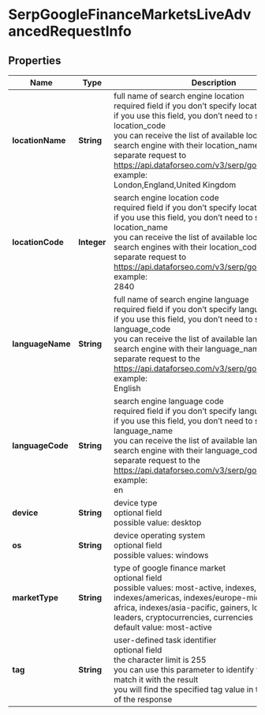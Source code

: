# SerpGoogleFinanceMarketsLiveAdvancedRequestInfo


## Properties

| Name | Type | Description | Notes |
|------------ | ------------- | ------------- | -------------|
**locationName** | **String** | full name of search engine location<br>required field if you don’t specify location_code<br>if you use this field, you don’t need to specify location_code<br>you can receive the list of available locations of the search engine with their location_name by making a separate request to  https://api.dataforseo.com/v3/serp/google/locations<br>example:<br>London,England,United Kingdom |[optional]|
**locationCode** | **Integer** | search engine location code<br>required field if you don’t specify location_name<br>if you use this field, you don’t need to specify location_name<br>you can receive the list of available locations of the search engines with their location_code by making a separate request to https://api.dataforseo.com/v3/serp/google/locations<br>example:<br>2840 |[optional]|
**languageName** | **String** | full name of search engine language<br>required field if you don’t specify language_code <br>if you use this field, you don’t need to specify language_code<br>you can receive the list of available languages of the search engine with their language_name by making a separate request to the https://api.dataforseo.com/v3/serp/google/languages<br>example:<br>English |[optional]|
**languageCode** | **String** | search engine language code<br>required field if you don’t specify language_name<br>if you use this field, you don’t need to specify language_name<br>you can receive the list of available languages of the search engine with their language_code by making a separate request to the https://api.dataforseo.com/v3/serp/google/languages<br>example:<br>en |[optional]|
**device** | **String** | device type<br>optional field<br>possible value: desktop |[optional]|
**os** | **String** | device operating system<br>optional field<br>possible values: windows |[optional]|
**marketType** | **String** | type of google finance market<br>optional field<br>possible values: most-active, indexes, indexes/americas, indexes/europe-middle-east-africa, indexes/asia-pacific, gainers, losers, climate-leaders, cryptocurrencies, currencies<br>default value: most-active |[optional]|
**tag** | **String** | user-defined task identifier<br>optional field<br>the character limit is 255<br>you can use this parameter to identify the task and match it with the result<br>you will find the specified tag value in the data object of the response |[optional]|